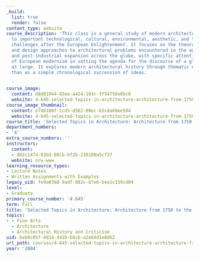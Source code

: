 ```yaml
---
_build:
  list: true
  render: false
content_type: website
course_description: 'This class is a general study of modern architecture as a response
  to important technological, cultural, environmental, aesthetic, and theoretical
  challenges after the European Enlightenment. It focuses on the theoretical, historiographic,
  and design approaches to architectural problems encountered in the age of industrial
  and post-industrial expansion across the globe, with specific attention to the dominance
  of European modernism in setting the agenda for the discourse of a global modernity
  at large. It explores modern architectural history through thematic exposition rather
  than as a simple chronological succession of ideas.

  '
course_image:
  content: d8d81944-82ee-a424-103c-3f54758e0bc0
  website: 4-645-selected-topics-in-architecture-architecture-from-1750-to-the-present-fall-2004
course_image_thumbnail:
  content: e7d6180f-1cd5-d562-00ec-b5cda69ee504
  website: 4-645-selected-topics-in-architecture-architecture-from-1750-to-the-present-fall-2004
course_title: 'Selected Topics in Architecture: Architecture from 1750 to the Present'
department_numbers:
- '4'
extra_course_numbers: ''
instructors:
  content:
  - 802c1474-03bd-08cb-bf2b-230180a5cf37
  website: ocw-www
learning_resource_types:
- Lecture Notes
- Written Assignments with Examples
legacy_uid: fe9a0368-9adf-082c-b7e6-bea1c159cd04
level:
- Graduate
primary_course_number: '4.645'
term: Fall
title: 'Selected Topics in Architecture: Architecture from 1750 to the Present'
topics:
- - Fine Arts
  - Architecture
  - Architectural History and Criticism
uid: 6eb8c05f-4934-4410-b6cb-a2e84d1e8d62
url_path: courses/4-645-selected-topics-in-architecture-architecture-from-1750-to-the-present-fall-2004
year: '2004'
---
```

